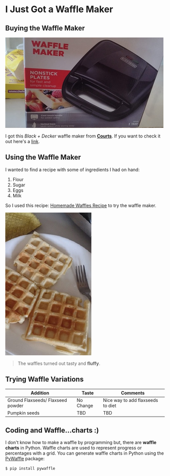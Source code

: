 #                                 I Just Got a Waffle Maker

## Buying the Waffle Maker

![Waffle Maker](/assets/ToniVD_2.jpeg)


I got this *Black + Decker* waffle maker from [**Courts**](https://maps.app.goo.gl/NFjstDkFgDtk8df46). 
If you want to check it out here's a [link](https://mx.blackanddeckerhogar.com/productos/cocina-y-mas/waffleras/wm120b.aspx).

## Using the Waffle Maker 
I wanted to find a recipe with some of ingredients I had on hand: 

1. Flour
2. Sugar
3. Eggs 
4. Milk

So I used this recipe: [Homemade Waffles Recipe](https://www.spendwithpennies.com/fluffy-homemade-waffle-recipe/#wprm-recipe-container-169611) to try the waffle maker. 

![First Time Waffles](/assets/ToniVD_3.jpeg)

>The waffles turned out tasty and **fluffy**. 

## Trying Waffle Variations

| Addition | Taste | Comments |
| -------- | ----- | ---------| 
| Ground Flaxseeds/ Flaxseed powder | No Change | Nice way to add flaxseeds to diet |
| Pumpkin seeds | TBD | TBD |

## Coding and Waffle...charts :)

I don't know how to make a waffle by programming but, there are **waffle charts** in Python. Waffle charts are used to represent progress or percentages with a grid. You can generate waffle charts in Python using the [PyWaffle](https://pywaffle.readthedocs.io/en/latest/) package:

```
$ pip install pywaffle
```






